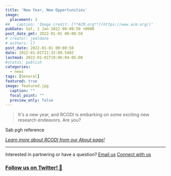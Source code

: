 ```yaml
---
title: 'New Year, New Opportunities'
image:
  placement: 3
##   caption: 'Image credit: [**ACM.org**](https://www.acm.org/)'
pubDate: Sat, 1 Jan 2022 00:00:50 +0000
post_date_gmt: 2022-01-01 00:00:50
# creator: jealdana
# authors: []
post_date: 2022-01-01 00:00:50
date: 2022-01-01T21:32:09.540Z
lastmod: 2022-01-01T19:06:04-05:00
#status: publish
categories:
  - news
tags: [General]
featured: true
image: featured.jpg
  caption: ""
  focal_point: ""
  preview_only: false
---
```


> It's a new year, and RCODI is embarking on some exciting new research endeavors. Are you? 

 Sab pgh reference


_[Learn more about RCODI from our About page!](https://rcodi.org/about/)_

---
Interested in partnering or have a question?
[Email us](mailto:sbrunswi@purdue.edu)
[Connect with us](https://www.facebook.com/OpenDigitalPurdue/)
### [Follow us on Twitter! 🙌](https://twitter.com/purdue_rcodi)
